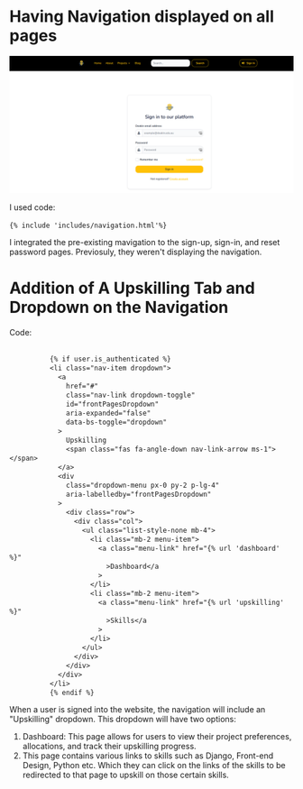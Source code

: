 # Having Navigation displayed on all pages

![Navigation](images/Navigation.PNG)

I used code:

 ```{% include 'includes/navigation.html'%}```

I integrated the pre-existing mavigation to the sign-up, sign-in, and reset password pages. Previosuly, they weren't displaying the navigation.

# Addition of A Upskilling Tab and Dropdown on the Navigation

<!-- Image -->

Code:
```

          {% if user.is_authenticated %}
          <li class="nav-item dropdown">
            <a
              href="#"
              class="nav-link dropdown-toggle"
              id="frontPagesDropdown"
              aria-expanded="false"
              data-bs-toggle="dropdown"
            >
              Upskilling
              <span class="fas fa-angle-down nav-link-arrow ms-1"></span>
            </a>
            <div
              class="dropdown-menu px-0 py-2 p-lg-4"
              aria-labelledby="frontPagesDropdown"
            >
              <div class="row">
                <div class="col">
                  <ul class="list-style-none mb-4">
                    <li class="mb-2 menu-item">
                      <a class="menu-link" href="{% url 'dashboard' %}"
                        >Dashboard</a
                      >
                    </li>
                    <li class="mb-2 menu-item">
                      <a class="menu-link" href="{% url 'upskilling' %}"
                        >Skills</a
                      >
                    </li>
                  </ul>
                </div>
              </div>
            </div>
          </li>
          {% endif %}
```
When a user is signed into the website, the navigation will include an "Upskilling" dropdown. This dropdown will have two options:
1. Dashboard: This page allows for users to view their project preferences, allocations, and track their upskilling progress.
2. This page contains various links to skills such as Django, Front-end Design, Python etc. Which they can click on the links of the skills to be redirected to that page to upskill on those certain skills.

